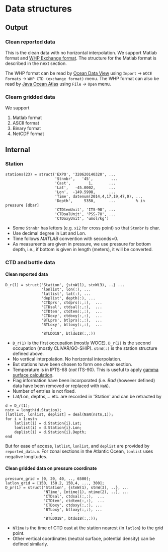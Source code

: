 # Data structures
## Output
### Clean reported data
This is the clean data with no horizontal interpolation. We support Matlab format
and [WHP Exchange format](https://cchdo.ucsd.edu/formats).
The structure for the Matlab format is described in the
next section.

The WHP format can be read by [Ocean Data View](https://odv.awi.de/) using `Import` → `WOCE Formats` → `WHP CTD (exchange format)` menu.
The WHP format can also be read
by [Java Ocean Atlas](http://joa.ucsd.edu/joa) using `File` → `Open` menu.

### Clearn gridded data
We support
1. Matlab format
1. ASCII format
1. Binary format
1. NetCDF format

## Internal
### Station
~~~
stations(23) = struct('EXPO', '320620140320', ...
                      'Stnnbr',   '45',        ...
                      'Cast',        1,       ...
                      'Lat',   -45.0002,      ...
                      'Lon',  -149.5998,      ...
                      'Time', datenum(2014,4,17,19,47,0), ...
                      'Depth',     5350,      ...         % in pressure [dbar]
                      'CTDtemUnit', 'ITS-90', ...
                      'CTDsalUnit', 'PSS-78', ...
                      'CTDoxyUnit', 'umol/kg')
~~~
+ Some `Stnnbr` has letters (e.g. `x12` for cross point) so that `Stnnbr` is char.
+ Use decimal degree in Lat and Lon.
+ Time follows *MATLAB* convention with seconds=0.
+ As measureents are given in pressure, we use pressure for bottom depth, i.e., if bottom is given in length (meters), it will be converted.

### CTD and bottle data

#### Clean reported data
~~~
D_r(1) = struct('Station', {stnW(1), stnW(3), ..} ...
                'lonlist', lon(:), ...
                'latlist', lat(:), ...
                'deplist', depth(:), ...
                'CTDprs', ctdprs(:,:),  ...
                'CTDsal', ctdsal(:,:),  ...
                'CTDtem', ctdtem(:,:),  ...
                'CTDoxy', ctdoxy(:,:),  ...
                'BTLprs', btlprs(:,:),  ...
                'BTLoxy', btloxy(:,:),  ...
                    :         :     
                'BTLDO18', btldo18(:,:))
~~~
+ `D_r(1)` is the first occupation (mostly WOCE). `D_r(2)` is the second occupation (mostly CLIVAR/GO-SHIP). `stnW(:)` is the station structure defined above.
+ No vertical interpolation. No horizontal interpolation.
+ But stations have been chosen to form one *clean* section.
+ Temperature is in IPTS-68 (*not* ITS-90). This is useful to apply [gamma surface calculation](http://www.teos-10.org/preteos10_software/neutral_density.html).
+ Flag information have been incorporated (i.e. *Bad* (however defined) data have been removed or replaced with `NaN`).
+ Number of entries is not fixed.
+ Lat/Lon, depths,... etc. are recorded in 'Station' and can be retracted by
~~~
d = D_r(1);
nstn = length(d.Station);
[latlist, lonlist, deplist] = deal(NaN(nstn,1));
for i = 1:nstn
    latlist(i) = d.Station{i}.Lat;
    lonlist(i) = d.Station{i}.Lon;
    deplist(i) = d.Station{i}.Depth;
end
~~~
But for ease of access, `latlist`, `lonlist`, and `deplist` are provided by `reported_data.m`.
For zonal sections in the Atlantic Ocean, `lonlist` uses negative longitudes.

#### Clean gridded data on pressure coordinate
~~~
pressure_grid = [0, 20, 40, .., 6500];
latlon_grid = [150, 150.2, 150,4, ..., 300];
D_pr(1) = struct('Station', {stnW(1), stnW(3), ..}, ...
                 'NTime', [ntime(1), ntime(2), ..], ...
                 'CTDsal', ctdsal(:,:),  ...
                 'CTDtem', ctdtem(:,:),  ...
                 'CTDoxy', ctdoxy(:,:), ...
                 'BTLoxy', btloxy(:,:), ...
                    :           :
                 'BTLDO18', btdo18(:,:));
~~~
+ `NTime` is the time of CTD cast at the station nearest (in `latlon`) to the grid point.
+ Other vertical coordinates (neutral surface, potential density) can be defined similarly.
